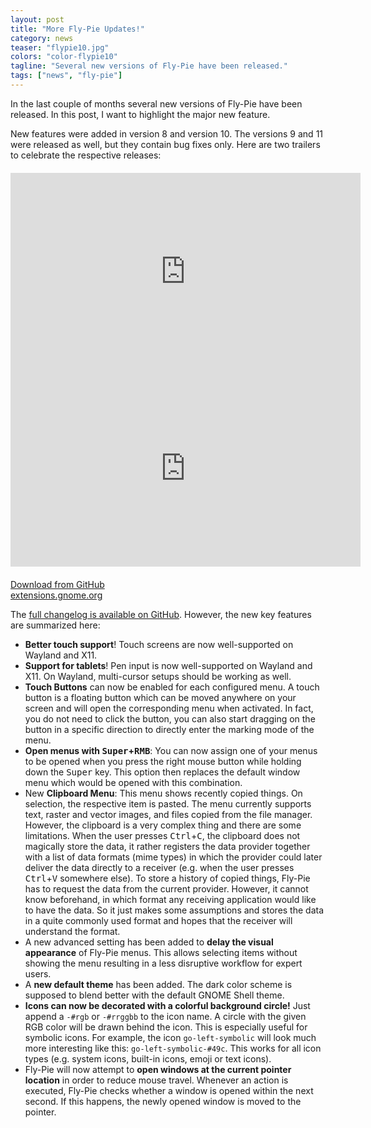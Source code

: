 ```yaml
---
layout: post
title: "More Fly-Pie Updates!"
category: news
teaser: "flypie10.jpg"
colors: "color-flypie10"
tagline: "Several new versions of Fly-Pie have been released."
tags: ["news", "fly-pie"]
---
```


In the last couple of months several new versions of Fly-Pie have been released.
In this post, I want to highlight the major new feature.

<!--more-->

New features were added in version 8 and version 10. The versions 9 and 11 were released as well, but they contain bug fixes only.
Here are two trailers to celebrate the respective releases:

<div class="row" style="margin-top:20px">
<div class="col m6 s12">
<div class="responsive-video-169 z-depth-2 rounded">
<iframe width="560" height="315" src="https://www.youtube.com/embed/j9t7hfkE_5w" frameborder="0" allow="accelerometer; autoplay; encrypted-media; gyroscope; picture-in-picture" allowfullscreen></iframe>
</div>
</div>
<div class="col m6 s12">
<div class="responsive-video-169 z-depth-2 rounded">
<iframe width="560" height="315" src="https://www.youtube.com/embed/BGXtckqhEIk" frameborder="0" allow="accelerometer; autoplay; encrypted-media; gyroscope; picture-in-picture" allowfullscreen></iframe>
</div>
</div>
</div>

<div class="row" style="margin-top:20px">
<div class="col m6 s12">
<a href="https://github.com/Schneegans/Fly-Pie#b-downloading-a-stable-release" target="_blank" class="btn-large block waves-effect">Download from GitHub</a>
</div>
<div class="col m6 s12">
<a href="https://extensions.gnome.org/extension/3433/fly-pie/" target="_blank" class="btn-large block waves-effect">extensions.gnome.org</a>
</div>
</div>

The [full changelog is available on GitHub](https://github.com/Schneegans/Fly-Pie/blob/develop/docs/changelog.md).
However, the new key features are summarized here:

* **Better touch support**! Touch screens are now well-supported on Wayland and X11.
* **Support for tablets**! Pen input is now well-supported on Wayland and X11. On Wayland, multi-cursor setups should be working as well.
* **Touch Buttons** can now be enabled for each configured menu. A touch button is a floating button which can be moved anywhere on your screen and will open the corresponding menu when activated. In fact, you do not need to click the button, you can also start dragging on the button in a specific direction to directly enter the marking mode of the menu.
* **Open menus with <kbd>Super</kbd>+<kbd>RMB</kbd>**: You can now assign one of your menus to be opened when you press the right mouse button while holding down the <kbd>Super</kbd> key. This option then replaces the default window menu which would be opened with this combination.
* New **Clipboard Menu**: This menu shows recently copied things. On selection, the respective item is pasted. The menu currently supports text, raster and vector images, and files copied from the file manager. However, the clipboard is a very complex thing and there are some limitations. When the user presses <kbd>Ctrl</kbd>+<kbd>C</kbd>, the clipboard does not magically store the data, it rather registers the data provider together with a list of data formats (mime types) in which the provider could later deliver the data directly to a receiver (e.g. when the user presses <kbd>Ctrl</kbd>+<kbd>V</kbd> somewhere else). To store a history of copied things, Fly-Pie has to request the data from the current provider. However, it cannot know beforehand, in which format any receiving application would like to have the data. So it just makes some assumptions and stores the data in a quite commonly used format and hopes that the receiver will understand the format.
* A new advanced setting has been added to **delay the visual appearance** of Fly-Pie menus. This allows selecting items without showing the menu resulting in a less disruptive workflow for expert users.
* A **new default theme** has been added. The dark color scheme is supposed to blend better with the default GNOME Shell theme.
* **Icons can now be decorated with a colorful background circle!** Just append a `-#rgb` or `-#rrggbb` to the icon name. A circle with the given RGB color will be drawn behind the icon. This is especially useful for symbolic icons. For example, the icon `go-left-symbolic` will look much more interesting like this: `go-left-symbolic-#49c`. This works for all icon types (e.g. system icons, built-in icons, emoji or text icons).
* Fly-Pie will now attempt to **open windows at the current pointer location** in order to reduce mouse travel. Whenever an action is executed, Fly-Pie checks whether a window is opened within the next second. If this happens, the newly opened window is moved to the pointer.